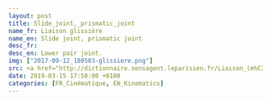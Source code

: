 ```yaml
---
layout: post
title: Slide_joint,_prismatic_joint
name_fr: Liaison glissière
name_en: Slide joint, prismatic joint
desc_fr: 
desc_en: Lower pair joint.
img: ["2017-09-12_180503-glissiere.png"]
src: <a href="http://dictionnaire.sensagent.leparisien.fr/Liaison_(m%C3%A9canique)/fr-fr/#Mod.C3.A9lisation_anglo-saxonne" target="new">Source</a>
date: 2019-03-15 17:58:00 +0100
categories: [FR_Cinématique, EN_Kinematics]
---
```

